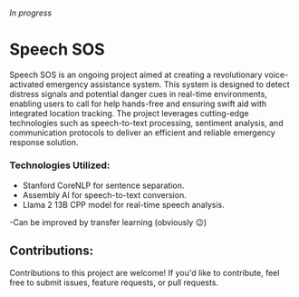 ###### In progress
# Speech SOS

Speech SOS is an ongoing project aimed at creating a revolutionary voice-activated emergency assistance system. This system is designed to detect distress signals and potential danger cues in real-time environments, enabling users to call for help hands-free and ensuring swift aid with integrated location tracking. The project leverages cutting-edge technologies such as speech-to-text processing, sentiment analysis, and communication protocols to deliver an efficient and reliable emergency response solution.

### Technologies Utilized:
- Stanford CoreNLP for sentence separation.
- Assembly AI for speech-to-text conversion.
- Llama 2 13B CPP model for real-time speech analysis.

-Can be improved by transfer learning (obviously 😉)

## Contributions:
Contributions to this project are welcome! If you'd like to contribute, feel free to submit issues, feature requests, or pull requests.
